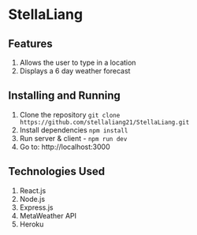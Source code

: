 # StellaLiang

## Features
1. Allows the user to type in a location
2. Displays a 6 day weather forecast 

## Installing and Running
1. Clone the repository `git clone https://github.com/stellaliang21/StellaLiang.git`
2. Install dependencies `npm install`
2. Run server & client - `npm run dev`
3. Go to: http://localhost:3000

## Technologies Used 
1. React.js
2. Node.js
3. Express.js
4. MetaWeather API
5. Heroku
